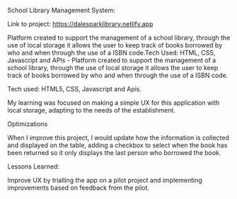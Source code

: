 School Library Management System:

Link to project: https://dalesparklibrary.netlify.app

Platform created to support the management of a school library, through the use of local storage it allows the user to keep track of books borrowed by who and when through the use of a ISBN code.Tech Used: HTML, CSS, Javascript and APIs - Platform created to support the management of a school library, through the use of local storage it allows the user to keep track of books borrowed by who and when through the use of a ISBN code.


Tech used: HTML5, CSS, Javascript and Apis.

My learning was focused on making a simple UX for this application with local storage, adapting to the needs of the establishment. 


Optimizations

When I improve this project, I would update how the information is collected and displayed on the table, adding a checkbox to select when the book has been returned so it only displays the last person who borrowed the book. 


Lessons Learned:

Improve UX by trialling the app on a pilot project and implementing improvements based on feedback from the pilot. 



